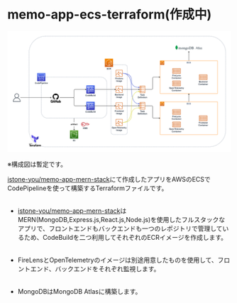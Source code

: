# memo-app-ecs-terraform(作成中)
<img width="600" alt="ECSApp.drawio.png" src="ECSApp.drawio.png">

※構成図は暫定です。

[istone-you/memo-app-mern-stack](https://github.com/istone-you/memo-app-mern-stack)にて作成したアプリをAWSのECSでCodePipelineを使って構築するTerraformファイルです。<br><br>
- [istone-you/memo-app-mern-stack](https://github.com/istone-you/memo-app-mern-stack)はMERN(MongoDB,Express.js,React.js,Node.js)を使用したフルスタックなアプリで、フロントエンドもバックエンドも一つのレポジトリで管理しているため、CodeBuildを二つ利用してそれぞれのECRイメージを作成します。<br><br>
- FireLensとOpenTelemetryのイメージは別途用意したものを使用して、フロントエンド、バックエンドをそれぞれ監視します。<br><br>

- MongoDBはMongoDB Atlasに構築します。
